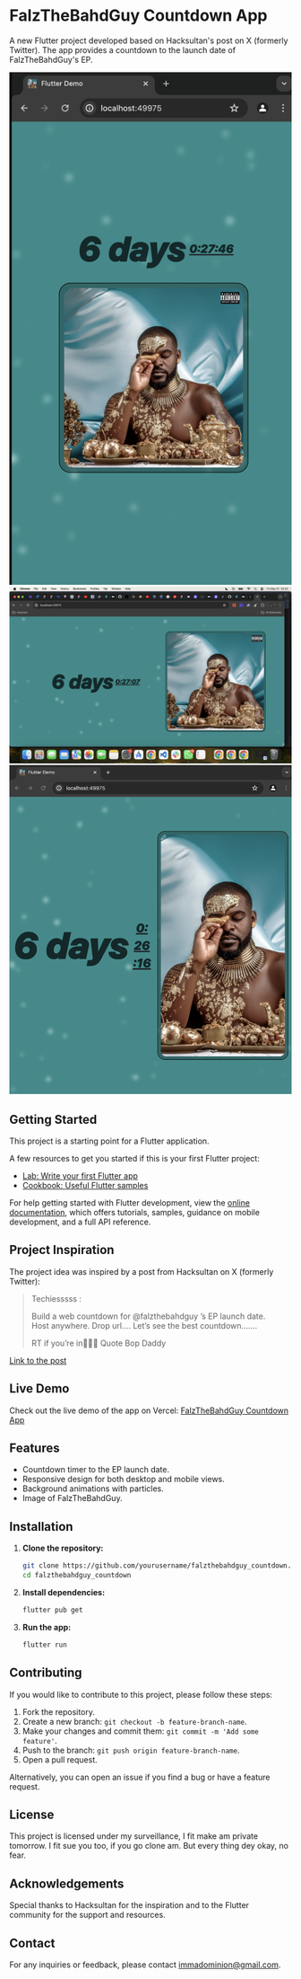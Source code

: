 # FalzTheBahdGuy Countdown App

A new Flutter project developed based on Hacksultan's post on X (formerly Twitter). The app provides a countdown to the launch date of FalzTheBahdGuy's EP.

![Screenshot 1](img1.png)
![Screenshot 2](img2.png)
![Screenshot 3](img3.png)

## Getting Started

This project is a starting point for a Flutter application.

A few resources to get you started if this is your first Flutter project:

- [Lab: Write your first Flutter app](https://docs.flutter.dev/get-started/codelab)
- [Cookbook: Useful Flutter samples](https://docs.flutter.dev/cookbook)

For help getting started with Flutter development, view the
[online documentation](https://docs.flutter.dev/), which offers tutorials,
samples, guidance on mobile development, and a full API reference.

## Project Inspiration

The project idea was inspired by a post from Hacksultan on X (formerly Twitter):

> Techiesssss :
>
> Build a web countdown for
> @falzthebahdguy
> ’s EP launch date.  
> Host anywhere. Drop url…. Let’s see the best countdown…….
>
> RT if you’re in🤝🤝🤝
> Quote
> Bop Daddy

[Link to the post](https://x.com/hackSultan/status/1796288974043873418)

## Live Demo

Check out the live demo of the app on Vercel: [FalzTheBahdGuy Countdown App](https://beforedfeast-7ahmfpvzc-nwakanma-dominion-chinonsos-projects.vercel.app)

## Features

- Countdown timer to the EP launch date.
- Responsive design for both desktop and mobile views.
- Background animations with particles.
- Image of FalzTheBahdGuy.

## Installation

1. **Clone the repository:**

   ```bash
   git clone https://github.com/yourusername/falzthebahdguy_countdown.git
   cd falzthebahdguy_countdown

   ```

2. **Install dependencies:**

   ```bash
   flutter pub get

   ```

3. **Run the app:**
   ```bash
   flutter run
   ```

## Contributing

If you would like to contribute to this project, please follow these steps:

1. Fork the repository.
2. Create a new branch: `git checkout -b feature-branch-name`.
3. Make your changes and commit them: `git commit -m 'Add some feature'`.
4. Push to the branch: `git push origin feature-branch-name`.
5. Open a pull request.

Alternatively, you can open an issue if you find a bug or have a feature request.

## License

This project is licensed under my surveillance, I fit make am private tomorrow. I fit sue you too, if you go clone am. But every thing dey okay, no fear.

## Acknowledgements

Special thanks to Hacksultan for the inspiration and to the Flutter community for the support and resources.

## Contact

For any inquiries or feedback, please contact [immadominion@gmail.com](mailto:immadominion@gmail.com).
